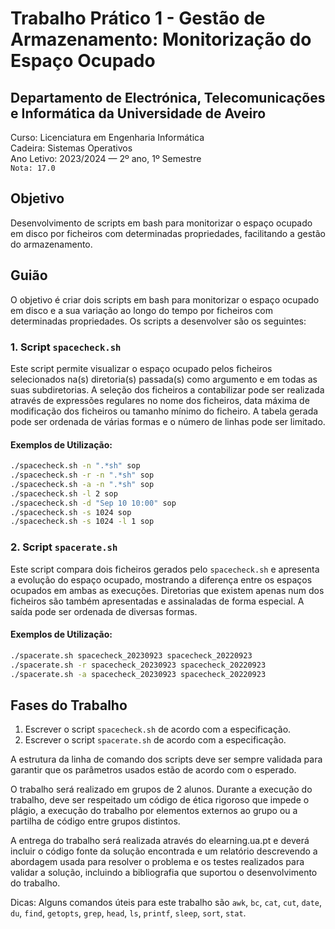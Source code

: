 # Trabalho Prático 1 - Gestão de Armazenamento: Monitorização do Espaço Ocupado

## Departamento de Electrónica, Telecomunicações e Informática da Universidade de Aveiro
Curso: Licenciatura em Engenharia Informática  
Cadeira: Sistemas Operativos  
Ano Letivo: 2023/2024 — 2º ano, 1º Semestre  
`Nota: 17.0`  

## Objetivo

Desenvolvimento de scripts em bash para monitorizar o espaço ocupado em disco por ficheiros com determinadas propriedades, facilitando a gestão do armazenamento.

## Guião

O objetivo é criar dois scripts em bash para monitorizar o espaço ocupado em disco e a sua variação ao longo do tempo por ficheiros com determinadas propriedades. Os scripts a desenvolver são os seguintes:

### 1. Script `spacecheck.sh`

Este script permite visualizar o espaço ocupado pelos ficheiros selecionados na(s) diretoria(s) passada(s) como argumento e em todas as suas subdiretorias. A seleção dos ficheiros a contabilizar pode ser realizada através de expressões regulares no nome dos ficheiros, data máxima de modificação dos ficheiros ou tamanho mínimo do ficheiro. A tabela gerada pode ser ordenada de várias formas e o número de linhas pode ser limitado.

#### Exemplos de Utilização:

```bash
./spacecheck.sh -n ".*sh" sop
./spacecheck.sh -r -n ".*sh" sop
./spacecheck.sh -a -n ".*sh" sop
./spacecheck.sh -l 2 sop
./spacecheck.sh -d "Sep 10 10:00" sop
./spacecheck.sh -s 1024 sop
./spacecheck.sh -s 1024 -l 1 sop
```

### 2. Script `spacerate.sh`

Este script compara dois ficheiros gerados pelo `spacecheck.sh` e apresenta a evolução do espaço ocupado, mostrando a diferença entre os espaços ocupados em ambas as execuções. Diretorias que existem apenas num dos ficheiros são também apresentadas e assinaladas de forma especial. A saída pode ser ordenada de diversas formas.

#### Exemplos de Utilização:

```bash
./spacerate.sh spacecheck_20230923 spacecheck_20220923
./spacerate.sh -r spacecheck_20230923 spacecheck_20220923
./spacerate.sh -a spacecheck_20230923 spacecheck_20220923
```

## Fases do Trabalho

1. Escrever o script `spacecheck.sh` de acordo com a especificação.
2. Escrever o script `spacerate.sh` de acordo com a especificação.

A estrutura da linha de comando dos scripts deve ser sempre validada para garantir que os parâmetros usados estão de acordo com o esperado.

O trabalho será realizado em grupos de 2 alunos. Durante a execução do trabalho, deve ser respeitado um código de ética rigoroso que impede o plágio, a execução do trabalho por elementos externos ao grupo ou a partilha de código entre grupos distintos.

A entrega do trabalho será realizada através do elearning.ua.pt e deverá incluir o código fonte da solução encontrada e um relatório descrevendo a abordagem usada para resolver o problema e os testes realizados para validar a solução, incluindo a bibliografia que suportou o desenvolvimento do trabalho.

Dicas: Alguns comandos úteis para este trabalho são `awk`, `bc`, `cat`, `cut`, `date`, `du`, `find`, `getopts`, `grep`, `head`, `ls`, `printf`, `sleep`, `sort`, `stat`.
